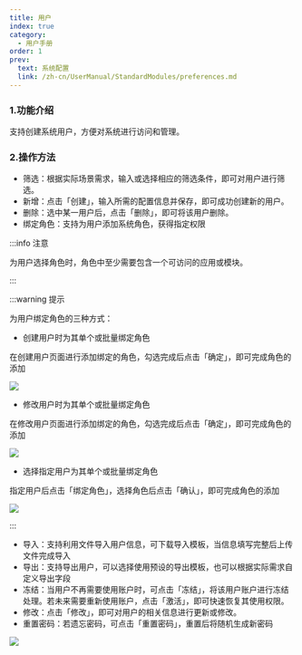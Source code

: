 ```yaml
---
title: 用户
index: true
category:
  - 用户手册
order: 1
prev:
  text: 系统配置
  link: /zh-cn/UserManual/StandardModules/preferences.md
---
```

### 1.功能介绍
支持创建系统用户，方便对系统进行访问和管理。

### 2.操作方法
+ 筛选：根据实际场景需求，输入或选择相应的筛选条件，即可对用户进行筛选。
+ 新增：点击「创建」，输入所需的配置信息并保存，即可成功创建新的用户。
+ 删除：选中某一用户后，点击「删除」，即可将该用户删除。
+ 绑定角色：支持为用户添加系统角色，获得指定权限

:::info 注意

为用户选择角色时，角色中至少需要包含一个可访问的应用或模块。

:::

:::warning 提示

为用户绑定角色的三种方式：

+ 创建用户时为其单个或批量绑定角色

在创建用户页面进行添加绑定的角色，勾选完成后点击「确定」，即可完成角色的添加

![](https://oinone-jar.oss-cn-zhangjiakou.aliyuncs.com/welcome-document/standard%20module/Management%20Center/user/1.png)

+ 修改用户时为其单个或批量绑定角色

在修改用户页面进行添加绑定的角色，勾选完成后点击「确定」，即可完成角色的添加

![](https://oinone-jar.oss-cn-zhangjiakou.aliyuncs.com/welcome-document/standard%20module/Management%20Center/user/2.png)

+ 选择指定用户为其单个或批量绑定角色

指定用户后点击「绑定角色」，选择角色后点击「确认」，即可完成角色的添加

![](https://oinone-jar.oss-cn-zhangjiakou.aliyuncs.com/welcome-document/standard%20module/Management%20Center/user/3.png)

:::

+ 导入：支持利用文件导入用户信息，可下载导入模板，当信息填写完整后上传文件完成导入
+ 导出：支持导出用户，可以选择使用预设的导出模板，也可以根据实际需求自定义导出字段
+ 冻结：当用户不再需要使用账户时，可点击「冻结」，将该用户账户进行冻结处理。若未来需要重新使用账户，点击「激活」，即可快速恢复其使用权限。
+ 修改：点击「修改」，即可对用户的相关信息进行更新或修改。
+ 重置密码：若遗忘密码，可点击「重置密码」，重置后将随机生成新密码

![](https://oinone-jar.oss-cn-zhangjiakou.aliyuncs.com/welcome-document/standard%20module/Management%20Center/user/4.png)



